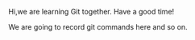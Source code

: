 Hi,we are learning Git together.
Have a good time!

We are going to record git commands here and so on.
